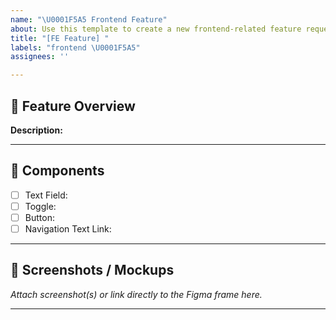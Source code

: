 ```yaml
---
name: "\U0001F5A5️ Frontend Feature"
about: Use this template to create a new frontend-related feature request.
title: "[FE Feature] "
labels: "frontend \U0001F5A5️"
assignees: ''

---
```


## 📌 Feature Overview

**Description:**  
<Brief explanation of what this feature does and why it exists>

---

## 🧩 Components
- [ ] Text Field: 
- [ ] Toggle: 
- [ ] Button: 
- [ ] Navigation Text Link: 

---

## 📸 Screenshots / Mockups
_Attach screenshot(s) or link directly to the Figma frame here._

---
